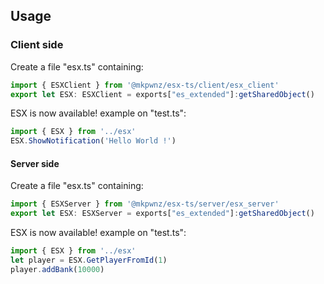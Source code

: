 ## Usage

### Client side

Create a file "esx.ts" containing:

```typescript
import { ESXClient } from '@mkpwnz/esx-ts/client/esx_client'
export let ESX: ESXClient = exports["es_extended"]:getSharedObject()
```

ESX is now available! example on "test.ts":

```typescript
import { ESX } from '../esx'
ESX.ShowNotification('Hello World !')
```

#### Server side

Create a file "esx.ts" containing:

```typescript
import { ESXServer } from '@mkpwnz/esx-ts/server/esx_server'
export let ESX: ESXServer = exports["es_extended"]:getSharedObject()
```

ESX is now available! example on "test.ts":

```typescript
import { ESX } from '../esx'
let player = ESX.GetPlayerFromId(1)
player.addBank(10000)
```
